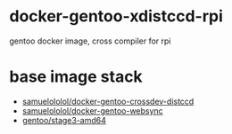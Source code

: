 # docker-gentoo-xdistccd-rpi
gentoo docker image, cross compiler for rpi


# base image stack

*    [samuelololol/docker-gentoo-crossdev-distccd](https://hub.docker.com/r/samuelololol/docker-gentoo-crossdev-distccd/)
*    [samuelololol/docker-gentoo-websync](https://hub.docker.com/r/samuelololol/docker-gentoo-websync/)
*    [gentoo/stage3-amd64](https://hub.docker.com/r/gentoo/stage3-amd64/)
